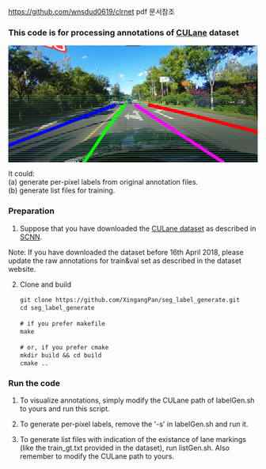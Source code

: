 https://github.com/wnsdud0619/clrnet pdf 문서참조


### This code is for processing annotations of [CULane](https://xingangpan.github.io/projects/CULane.html) dataset

<img align="middle" width="651" height="236" src="visualize.png">

It could:  
(a) generate per-pixel labels from original annotation files.  
(b) generate list files for training.  

### Preparation
1. Suppose that you have downloaded the [CULane dataset](https://xingangpan.github.io/projects/CULane.html) as described in [SCNN](https://github.com/XingangPan/SCNN).  

Note: If you have downloaded the dataset before 16th April 2018, please update the raw annotations for train&val set as described in the dataset website.

2. Clone and build
    ```Shell
    git clone https://github.com/XingangPan/seg_label_generate.git
    cd seg_label_generate
    
    # if you prefer makefile
    make
    
    # or, if you prefer cmake
    mkdir build && cd build
    cmake ..
    ```

### Run the code
1. To visualize annotations, simply modify the CULane path of labelGen.sh to yours and run this script.  

2. To generate per-pixel labels, remove the '-s' in labelGen.sh and run it.  

3. To generate list files with indication of the existance of lane markings (like the train\_gt.txt provided in the dataset), run listGen.sh.
Also remember to modify the CULane path to yours.
